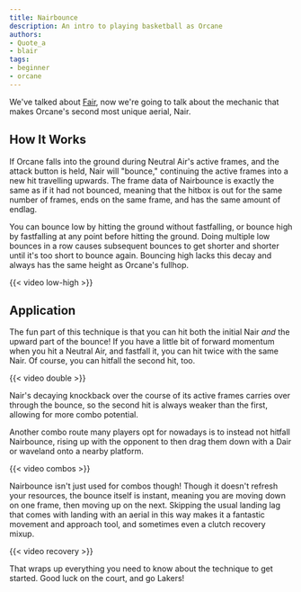 ```yaml
---
title: Nairbounce
description: An intro to playing basketball as Orcane
authors:
- Quote_a
- blair
tags:
- beginner
- orcane
---
```


We've talked about [Fair](/lectures/how-to-use-orcane-fair), now we're going to talk about the mechanic that makes Orcane's second most unique aerial, Nair.

## How It Works

If Orcane falls into the ground during Neutral Air's active frames, and the attack button is held, Nair will "bounce," continuing the active frames into a new hit travelling upwards. The frame data of Nairbounce is exactly the same as if it had not bounced, meaning that the hitbox is out for the same number of frames, ends on the same frame, and has the same amount of endlag.

You can bounce low by hitting the ground without fastfalling, or bounce high by fastfalling at any point before hitting the ground. Doing multiple low bounces in a row causes subsequent bounces to get shorter and shorter until it's too short to bounce again. Bouncing high lacks this decay and always has the same height as Orcane's fullhop.

{{< video low-high >}}

## Application

The fun part of this technique is that you can hit both the initial Nair *and* the upward part of the bounce! If you have a little bit of forward momentum when you hit a Neutral Air, and fastfall it, you can hit twice with the same Nair. Of course, you can hitfall the second hit, too.

{{< video double >}}

Nair's decaying knockback over the course of its active frames carries over through the bounce, so the second hit is always weaker than the first, allowing for more combo potential.

Another combo route many players opt for nowadays is to instead not hitfall Nairbounce, rising up with the opponent to then drag them down with a Dair or waveland onto a nearby platform.

{{< video combos >}}

Nairbounce isn't just used for combos though! Though it doesn't refresh your resources, the bounce itself is instant, meaning you are moving down on one frame, then moving up on the next. Skipping the usual landing lag that comes with landing with an aerial in this way makes it a fantastic movement and approach tool, and sometimes even a clutch recovery mixup.

{{< video recovery >}}

That wraps up everything you need to know about the technique to get started. Good luck on the court, and go Lakers!
